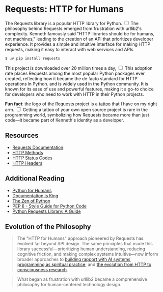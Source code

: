 # Requests: HTTP for Humans

The Requests library is a popular HTTP library for Python.<label for="sn-requests" class="margin-toggle sidenote-number"></label>
<input type="checkbox" id="sn-requests" class="margin-toggle"/>
<span class="sidenote">The philosophy behind Requests emerged from frustration with urllib2's complexity. Kenneth famously said "HTTP libraries should be for humans, not machines," leading to the creation of an API that prioritizes developer experience.</span> It provides a simple and intuitive interface for making HTTP requests, making it easy to interact with web services and APIs.

    $ uv pip install requests

This project is downloaded over 20 million times a day,<label for="sn-downloads" class="margin-toggle sidenote-number"></label>
<input type="checkbox" id="sn-downloads" class="margin-toggle"/>
<span class="sidenote">This adoption rate places Requests among the most popular Python packages ever created, reflecting how it became the de facto standard for HTTP operations in Python.</span> and is widely used in the Python community. It is known for its ease of use and powerful features, making it a go-to choice for developers who need to work with HTTP in their Python projects.

**Fun fact**: the logo of the Requests project is a [tattoo](/photos/experiments/Tattoos) that I have on my right arm.<label for="sn-tattoo" class="margin-toggle sidenote-number"></label>
<input type="checkbox" id="sn-tattoo" class="margin-toggle"/>
<span class="sidenote">Getting a tattoo of your own open source project is rare in the programming world, symbolizing how Requests became more than just code—it became part of Kenneth's identity as a developer.</span>

## Resources

- [Requests Documentation](https://docs.python-requests.org/en/master/)
- [HTTP Methods](https://developer.mozilla.org/en-US/docs/Web/HTTP/Methods)
- [HTTP Status Codes](https://developer.mozilla.org/en-US/docs/Web/HTTP/Status)
- [HTTP Headers](https://developer.mozilla.org/en-US/docs/Web/HTTP/Headers)

## Additional Reading

- [Python for Humans](/talks/python-for-humans)
- [Documentation is King](/talks/documentation-is-king)
- [The Zen of Python](https://www.python.org/dev/peps/pep-0020/)
- [PEP 8 - Style Guide for Python Code](https://www.python.org/dev/peps/pep-0008/)
- [Python Requests Library: A Guide](https://realpython.com/python-requests/)

## Evolution of the Philosophy

> The "HTTP for Humans" approach pioneered by Requests has evolved far beyond API design. The same principles that made this library successful—prioritizing human understanding, reducing cognitive friction, and making complex systems intuitive—now inform broader approaches to [building rapport with AI systems](/essays/2025-08-26-building_rapport_with_your_ai), [programming as spiritual practice](/essays/2025-08-26-programming_as_spiritual_practice), and [the evolution from HTTP to consciousness research](/essays/2025-08-27-from_http_to_consciousness).

> What began as frustration with urllib2 became a comprehensive philosophy for human-centered technology design.
